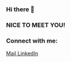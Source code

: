 ### Hi there 👋
### NICE TO MEET YOU!

### Connect with me:

<p align="left">
  <a href="mailto: petran_laurentiu@yahoo.com"> Mail
    
  </a>
  <a href="https://www.linkedin.com/in/petran-laurentiu-emil/">LinkedIn
    
  </a>
</p>
<!--
**petranlaurentiu/petranlaurentiu** is a ✨ _special_ ✨ repository because its `README.md` (this file) appears on your GitHub profile.

Here are some ideas to get you started:

- 🔭 I’m currently working on ...
- 🌱 I’m currently learning ...
- 👯 I’m looking to collaborate on ...
- 🤔 I’m looking for help with ...
- 💬 Ask me about ...
- 📫 How to reach me: ...
- 😄 Pronouns: ...
- ⚡ Fun fact: ...
-->
